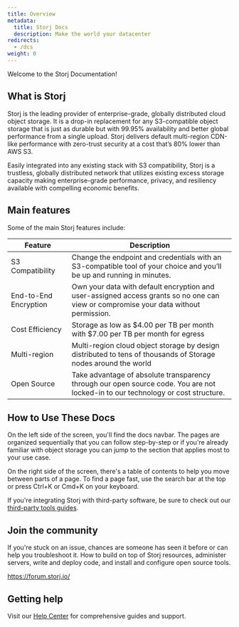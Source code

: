 ```yaml
---
title: Overview
metadata:
  title: Storj Docs
  description: Make the world your datacenter
redirects:
  - /dcs
weight: 0
---
```


Welcome to the Storj Documentation!

## What is Storj

Storj is the leading provider of enterprise-grade, globally distributed cloud object storage. It is a drop-in replacement for any S3-compatible object storage that is just as durable but with 99.95% availability and better global performance from a single upload. Storj delivers default multi-region CDN-like performance with zero-trust security at a cost that’s 80% lower than AWS S3.

Easily integrated into any existing stack with S3 compatibility, Storj is a trustless, globally distributed network that utilizes existing excess storage capacity making enterprise-grade performance, privacy, and resiliency available with compelling economic benefits.

## Main features

Some of the main Storj features include:

| Feature               | Description                                                                                                                          |
| --------------------- | ------------------------------------------------------------------------------------------------------------------------------------ |
| S3 Compatibility      | Change the endpoint and credentials with an S3-compatible tool of your choice and you’ll be up and running in minutes.               |
| End-to-End Encryption | Own your data with default encryption and user-assigned access grants so no one can view or compromise your data without permission. |
| Cost Efficiency       | Storage as low as $4.00 per TB per month with $7.00 per TB per month for egress                                                      |
| Multi-region          | Multi-region cloud object storage by design distributed to tens of thousands of Storage nodes around the world                       |
| Open Source           | Take advantage of absolute transparency through our open source code. You are not locked-in to our technology or cost structure.     |

## How to Use These Docs

On the left side of the screen, you'll find the docs navbar. The pages are organized sequentially that you can follow step-by-step or if you're already familiar with object storage you can jump to the section that applies most to your use case.

On the right side of the screen, there's a table of contents to help you move between parts of a page. To find a page fast, use the search bar at the top or press Ctrl+K or Cmd+K on your keyboard.

If you're integrating Storj with third-party software, be sure to check out our [third-party tools guides](docId:REPde_t8MJMDaE2BU8RfQ).

## Join the community

If you're stuck on an issue, chances are someone has seen it before or can help you troubleshoot it. How to build on top of Storj resources, administer servers, write and deploy code, and install and configure open source tools.

<https://forum.storj.io/>

## Getting help

Visit our [Help Center](docId:aibiech1hu8Chie4feej) for comprehensive guides and support.
